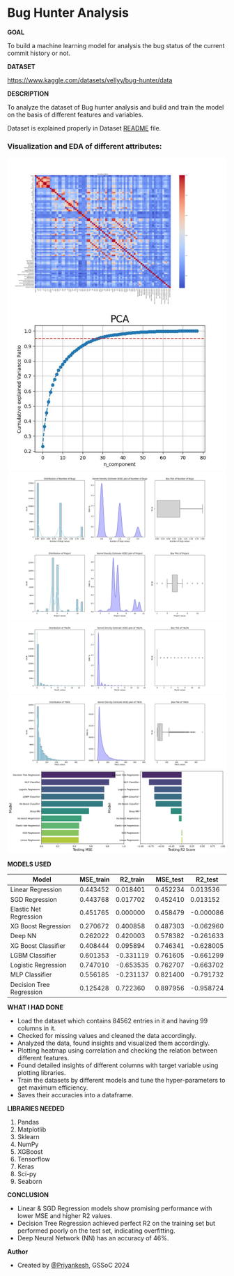 <h1>Bug Hunter Analysis</h1>

**GOAL**

To build a machine learning model for analysis the bug status of the current commit history or not.

**DATASET**

https://www.kaggle.com/datasets/vellyy/bug-hunter/data

**DESCRIPTION**

To analyze the dataset of Bug hunter analysis and build and train the model on the basis of different features and variables.

Dataset is explained properly in Dataset [README](./Dataset/README.md) file.

### Visualization and EDA of different attributes:

<img alt="heatmap" src="./Images/heatmap_plot.jpg">

<img alt="graph" src="./Images/pca.jpg">

<img alt="graph" src="./Images/Number of Bugs_plot.jpg">

<img alt="graph" src="./Images/Project_plot.jpg">

<img alt="graph" src="./Images/TNLPA_plot.jpg">

<img alt="graph" src="./Images/TNOS_plot.jpg">

<img alt="graph" src="./Images/MSE_R2_plot.png">


**MODELS USED**

| Model                   | MSE_train | R2_train | MSE_test | R2_test  |
|-------------------------|-----------|----------|----------|----------|
| Linear Regression       | 0.443452  | 0.018401 | 0.452234 | 0.013536 |
| SGD Regression          | 0.443768  | 0.017702 | 0.452410 | 0.013152 |
| Elastic Net Regression  | 0.451765  | 0.000000 | 0.458479 | -0.000086|
| XG Boost Regression     | 0.270672  | 0.400858 | 0.487303 | -0.062960|
| Deep NN                 | 0.262022  | 0.420003 | 0.578382 | -0.261633|
| XG Boost Classifier     | 0.408444  | 0.095894 | 0.746341 | -0.628005|
| LGBM Classifier         | 0.601353  | -0.331119| 0.761605 | -0.661299|
| Logistic Regression     | 0.747010  | -0.653535| 0.762707 | -0.663702|
| MLP Classifier          | 0.556185  | -0.231137| 0.821400 | -0.791732|
| Decision Tree Regression| 0.125428  | 0.722360 | 0.897956 | -0.958724|


**WHAT I HAD DONE**

* Load the dataset which contains 84562 entries in it and having 99 columns in it.
* Checked for missing values and cleaned the data accordingly.
* Analyzed the data, found insights and visualized them accordingly.
* Plotting heatmap using correlation and checking the relation between different features.
* Found detailed insights of different columns with target variable using plotting libraries.
* Train the datasets by different models and tune the hyper-parameters to get maximum efficiency.
* Saves their accuracies into a dataframe.


**LIBRARIES NEEDED**

1. Pandas
2. Matplotlib
3. Sklearn
4. NumPy
5. XGBoost
6. Tensorflow
7. Keras
8. Sci-py
9. Seaborn


**CONCLUSION**

- Linear & SGD Regression models show promising performance with lower MSE and higher R2 values.
- Decision Tree Regression achieved perfect R2 on the training set but performed poorly on the test set, indicating overfitting.
- Deep Neural Network (NN) has an accuracy of 46%.


**Author**

- Created by [@Priyankesh](https://github.com/priyankeshh), GSSoC 2024

